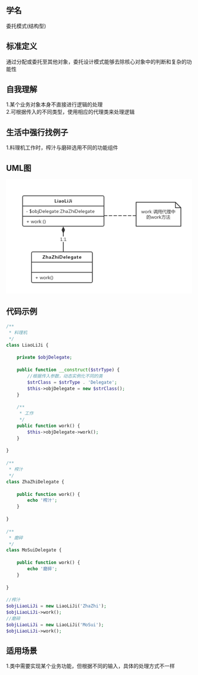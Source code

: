 
## 学名
委托模式(结构型)

## 标准定义
通过分配或委托至其他对象，委托设计模式能够去除核心对象中的判断和复杂的功能性

## 自我理解
1.某个业务对象本身不直接进行逻辑的处理
<br>
2.可根据传入的不同类型，使用相应的代理类来处理逻辑

## 生活中强行找例子
1.料理机工作时，榨汁与磨碎选用不同的功能组件

## UML图
![image](https://github.com/beautymyth/skilltree/blob/master/design%20pattern/images/%E5%A7%94%E6%89%98%E6%A8%A1%E5%BC%8F.png?raw=true)

## 代码示例
```php
/**
 * 料理机
 */
class LiaoLiJi {

    private $objDelegate;

    public function __construct($strType) {
        //根据传入参数，动态实例化不同的类
        $strClass = $strType . 'Delegate';
        $this->objDelegate = new $strClass();
    }

    /**
     * 工作
     */
    public function work() {
        $this->objDelegate->work();
    }

}

/**
 * 榨汁
 */
class ZhaZhiDelegate {

    public function work() {
        echo '榨汁';
    }

}

/**
 * 磨碎
 */
class MoSuiDelegate {

    public function work() {
        echo '磨碎';
    }

}

//榨汁
$objLiaoLiJi = new LiaoLiJi('ZhaZhi');
$objLiaoLiJi->work();
//磨碎
$objLiaoLiJi = new LiaoLiJi('MoSui');
$objLiaoLiJi->work();
```

## 适用场景
1.类中需要实现某个业务功能，但根据不同的输入，具体的处理方式不一样
